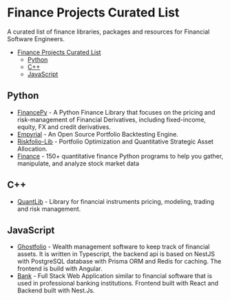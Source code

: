 # Finance Projects Curated List

A curated list of finance libraries, packages and resources for Financial Software Engineers.

- [Finance Projects Curated List](#finance-projects-curated-list)
  - [Python](#python)
  - [C++](#c)
  - [JavaScript](#javascript)

## Python

- [FinancePy](https://github.com/domokane/FinancePy) - A Python Finance Library that focuses on the pricing and risk-management of Financial Derivatives, including fixed-income, equity, FX and credit derivatives.
- [Empyrial](https://github.com/ssantoshp/Empyrial) - An Open Source Portfolio Backtesting Engine.
- [Riskfolio-Lib](https://github.com/dcajasn/Riskfolio-Lib) - Portfolio Optimization and Quantitative Strategic Asset Allocation.
- [Finance](https://github.com/shashankvemuri/Finance) - 150+ quantitative finance Python programs to help you gather, manipulate, and analyze stock market data

## C++

- [QuantLib](https://www.quantlib.org/) - Library for financial instruments pricing, modeling, trading and risk management.

## JavaScript

- [Ghostfolio](https://github.com/ghostfolio/ghostfolio) - Wealth management software to keep track of financial assets. It is written in Typescript, the backend api is based on NestJS with PostgreSQL database with Prisma ORM and Redis for caching. The frontend is build with Angular.
- [Bank](https://github.com/pietrzakadrian/bank) - Full Stack Web Application similar to financial software that is used in professional banking institutions. Frontend built with React and Backend built with Nest.Js.